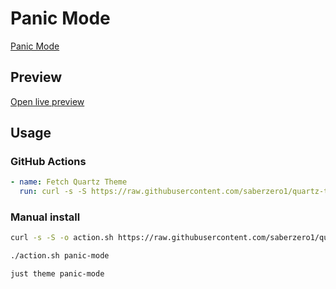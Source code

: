 # Panic Mode

[Panic Mode](#)

## Preview

[Open live preview](https://quartz-themes.github.io/panic-mode/)

## Usage

### GitHub Actions

```yaml
- name: Fetch Quartz Theme
  run: curl -s -S https://raw.githubusercontent.com/saberzero1/quartz-themes/master/action.sh | bash -s -- panic-mode
```

### Manual install

```bash
curl -s -S -o action.sh https://raw.githubusercontent.com/saberzero1/quartz-themes/master/action.sh

./action.sh panic-mode
```

```bash
just theme panic-mode
```
